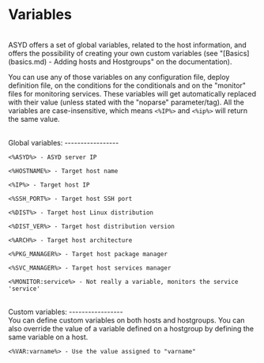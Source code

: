 Variables
=========
<br/>
ASYD offers a set of global variables, related to the host information, and offers
the possibility of creating your own custom variables (see "[Basics](basics.md) - Adding hosts and Hostgroups"
on the documentation).

You can use any of those variables on any configuration file, deploy definition file, on the
conditions for the conditionals and on the "monitor" files for monitoring services. These variables
will get automatically replaced with their value (unless stated with the "noparse" parameter/tag). All the
variables are case-insensitive, which means `<%IP%>` and `<%ip%>` will return the same value.

<br/>
Global variables:
-----------------
<br/>

    <%ASYD%> - ASYD server IP

    <%HOSTNAME%> - Target host name

    <%IP%> - Target host IP

    <%SSH_PORT%> - Target host SSH port

    <%DIST%> - Target host Linux distribution

    <%DIST_VER%> - Target host distribution version

    <%ARCH%> - Target host architecture

    <%PKG_MANAGER%> - Target host package manager

    <%SVC_MANAGER%> - Target host services manager

    <%MONITOR:service%> - Not really a variable, monitors the service 'service'

<br/>
Custom variables:
-----------------
<br/>
You can define custom variables on both hosts and hostgroups. You can also override the value
of a variable defined on a hostgroup by defining the same variable on a host.

    <%VAR:varname%> - Use the value assigned to "varname"
